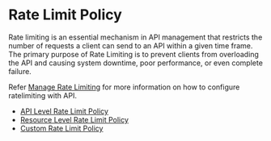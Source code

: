 # Rate Limit Policy

Rate limiting is an essential mechanism in API management that restricts the number of requests a client can send to an API within a given time frame. The primary purpose of Rate Limiting is to prevent clients from overloading the API and causing system downtime, poor performance, or even complete failure.

Refer [Manage Rate Limiting](../../create-api/rate-limiting/rate-limiting-policy-overview/) for more information on how to configure ratelimiting with API.

- [API Level Rate Limit Policy](../../catalogs/ratelimit-api)
- [Resource Level Rate Limit Policy](../../catalogs/ratelimit-resource)
- [Custom Rate Limit Policy](../../catalogs/ratelimit-custom)